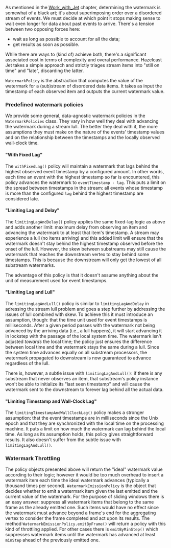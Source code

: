 As mentioned in the
[Work_with_Jet](/Work_with_Jet/Finite_vs_Infinite_Stream_Processing#page_Time+Ordering)
chapter, determining the watermark is somewhat of a black art; it's
about superimposing order over a disordered stream of events. We must
decide at which point it stops making sense to wait even longer for data
about past events to arrive. There's a tension between two opposing
forces here:

- wait as long as possible to account for all the data;
- get results as soon as possible.

While there are ways to (kind of) achieve both, there's a significant
associated cost in terms of complexity and overal performance. Hazelcast
Jet takes a simple approach and strictly triages stream items into
"still on time" and "late", discarding the latter.

`WatermarkPolicy` is the abstraction that computes the value of
the watermark for a (sub)stream of disordered data items. It takes as
input the timestamp of each observed item and outputs the current
watermark value.

### Predefined watermark policies

We provide some general, data-agnostic watermark policies in the
`WatermarkPolicies` class. They vary in how well they deal with
advancing the watermark during a stream lull. The better they deal with
it, the more assumptions they must make on the nature of the events'
timestamp values and on the relationship between the timestamps and the
locally observed wall-clock time.

#### "With Fixed Lag"

The `withFixedLag()` policy will maintain a watermark that lags behind
the highest observed event timestamp by a configured amount. In other
words, each time an event with the highest timestamp so far is
encountered, this policy advances the watermark to `eventTimestamp -
lag`. This puts a limit on the spread between timestamps in the stream:
all events whose timestamp is more than the configured `lag` behind the
highest timestamp are considered late.


#### "Limiting Lag and Delay"

The `limitingLagAndDelay()` policy applies the same fixed-lag logic as
above and adds another limit: maximum delay from observing an item and
advancing the watermark to at least that item's timestamp. A stream may
experience a lull (no items arriving) and this added limit will ensure
that the watermark doesn't stay behind the highest timestamp observed
before the onset of the lull. However, the skew between substreams may
still cause the watermark that reaches the downstream vertex to stay
behind some timestamps. This is because the downstream will only get the
lowest of all substream watermarks.

The advantage of this policy is that it doesn't assume anything about
the unit of measurement used for event timestamps.

#### "Limiting Lag and Lull"

The `limitingLagAndLull()` policy is similar to `limitingLagAndDelay` in
adressing the stream lull problem and goes a step further by addressing
the issues of lull combined with skew. To achieve this it must introduce
an assumption, though: that the time unit used for event timestamps is
milliseconds. After a given period passes with the watermark not being
advanced by the arriving data (i.e., a lull happens), it will start
advancing it in lockstep with the passage of the local system time. The
watermark isn't adjusted _towards_ the local time; the policy just
ensures the difference between local time and the watermark stays the
same during a lull. Since the system time advances equally on all
substream processors, the watermark propagated to downstream is now
guaranteed to advance regardless of the lull.

There is, however, a subtle issue with `limitingLagAndLull()`: if there
is any substream that never observes an item, that substream's policy
instance won't be able to initialize its "last seen timestamp" and will
cause the watermark sent to the downstream to forever lag behind all
the actual data.

#### "Limiting Timestamp and Wall-Clock Lag"

The `limitingTimestampAndWallClockLag()` policy makes a stronger
assumption: that the event timestamps are in milliseconds since the Unix
epoch and that they are synchronized with the local time on the
processing machine. It puts a limit on how much the watermark can lag
behind the local time. As long as its assumption holds, this policy
gives straightforward results. It also doesn't suffer from the subtle
issue with `limitingLagAndLull()`.

### Watermark Throttling

The policy objects presented above will return the "ideal" watermark
value according to their logic; however it would be too much overhead to
insert a watermark item each time the ideal watermark advances
(typically a thousand times per second). `WatermarkEmissionPolicy` is
the object that decides whether to emit a watermark item given the last
emitted and the current value of the watermark. For the purpose of
sliding windows there is an easy answer: suppress all watermark items
that belong to the same frame as the already emitted one. Such items
would have no effect since the watermark must advance beyond a frame's
end for the aggregating vertex to consider the frame completed and act
upon its results. The method `WatermarkEmissionPolicy.emitByFrame()`
will return a policy with this kind of throttling applied. For other
cases there is `emitByMinStep()` which suppresses watermark items until
the watermark has advanced at least `minStep` ahead of the previously
emitted one.
